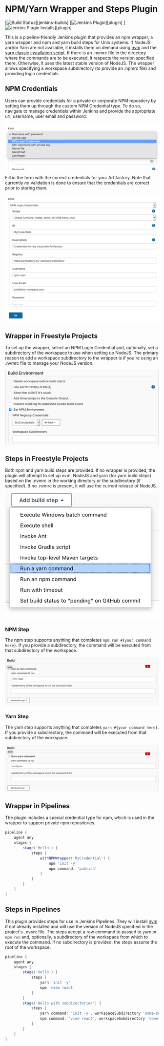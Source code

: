 NPM/Yarn Wrapper and Steps Plugin
=================================
[![Build Status][jenkins-status]][jenkins-builds]
[![Jenkins Plugin][plugin-version-badge]][plugin]
[![Jenkins Plugin Installs][plugin-install-badge]][plugin]

This is a pipeline-friendly Jenkins plugin that provides an npm wrapper, a yarn wrapper and npm and yarn build steps for
Unix systems. If NodeJS and/or Yarn are not available, it installs them on demand
using [nvm](https://github.com/nvm-sh/nvm) and
the [yarn classic installation script](https://classic.yarnpkg.com/en/docs/install). If there is an .nvmrc file in the
directory where the commands are to be executed, it respects the version specified there. Otherwise, it uses the latest
stable version of NodeJS. The wrapper allows specifying a workspace subdirectory (to provide an .npmrc file) and
providing login credentials.

## NPM Credentials

Users can provide credentials for a private or corporate NPM repository by setting them up through the custom NPM
Credential type. To do so, navigate to manage credentials within Jenkins and provide the appropriate url, username, user
email and password.

![Select NPM Login Credentials as the credential kind.](images/credentials-1.png?raw=true "Select NPM Login Credentials")

Fill in the form with the correct credentials for your Artifactory. Note that currently _no_ validation is done to
ensure that the credentials are correct prior to storing them.

![Fill in the appropriate login information.](images/credentials-2.png?raw=true "Provide the correct credentials")

## Wrapper in Freestyle Projects

To set up the wrapper, select an NPM Login Credential and, optionally, set a subdirectory of the workspace to use when
setting up NodeJS. The primary reason to add a workspace subdirectory to the wrapper is if you're using an .nvmrc file
to manage your NodeJS version.

![Select a credential and provide a workspace subdirectory](images/freestyle-wrapper-1.png?raw=true "Select a credential")

## Steps in Freestyle Projects

Both npm and yarn build steps are provided. If no wrapper is provided, the plugin will attempt to set up nvm, NodeJS and
yarn (for yarn build steps) based on the .nvmrc in the working directory or the subdirectory (if specified). If no
.nvmrc is present, it will use the current release of NodeJS.

![Select Run a yarn command or Run an npm command](images/freestyle-build-steps-1.png?raw=true "Select a build step")

### NPM Step

The npm step supports anything that completes `npm run #{your command here}`. If you provide a subdirectory, the command
will be executed from that subdirectory of the workspace.

![Enter an npm command](images/freestyle-npm-build-step-1.png?raw=true "Enter an npm command")

### Yarn Step

The yarn step supports anything that completes `yarn #{your command here}`. If you provide a subdirectory, the command
will be executed from that subdirectory of the workspace.

![Enter a yarn command](images/freestyle-yarn-build-step-1.png?raw=true "Enter a yarn command")

## Wrapper in Pipelines

The plugin includes a special credential type for npm, which is used in the wrapper to support private npm repositories.

```groovy
pipeline {
    agent any
    stages {
        stage('Hello') {
            steps {
                withNPMWrapper('MyCredential') {
                    npm 'init -y'
                    npm command: 'publish'
                }
            }
        }
    }
}
```

## Steps in Pipelines

This plugin provides steps for use in Jenkins Pipelines. They will install [nvm](https://github.com/nvm-sh/nvm) if not
already installed and will use the version of NodeJS specified in the project's `.nvmrc` file. The steps accept a raw
command to passed to `yarn` or `npm run` and, optionally, a subdirectory of the workspace from which to execute the
command. If no subdirectory is provided, the steps assume the root of the workspace.

```groovy
pipeline {
    agent any
    stages {
        stage('Hello') {
            steps {
                yarn 'init -y'
                npm 'view react'
            }
        }
        stage('Hello with subdirectories') {
            steps {
                yarn command: 'init -y', workspaceSubdirectory 'some-subdirectory'
                npm command: 'view react', workspaceSubdirectory 'some-other-subdirectory'
            }
        }
    }
}
```

[jenkins-status]: https://ci.jenkins.io/buildStatus/icon?job=Plugins/npm-yarn-wrapper-steps-plugin/master

[plugin-version-badge]: https://img.shields.io/jenkins/plugin/v/npm-yarn-wrapper-steps.svg

[plugin-install-badge]: https://img.shields.io/jenkins/plugin/i/npm-yarn-wrapper-steps.svg?color=blue


